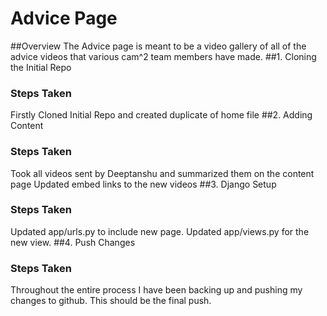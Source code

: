 # Advice Page
##Overview
The Advice page is meant to be a video gallery of all of the advice videos that various cam^2 team members have made.
##1. Cloning the Initial Repo
### Steps Taken
Firstly Cloned Initial Repo and created duplicate of home file
##2. Adding Content
### Steps Taken
Took all videos sent by Deeptanshu and summarized them on the content page
Updated embed links to the new videos
##3. Django Setup
### Steps Taken
Updated app/urls.py to include new page. 
Updated app/views.py for the new view. 
##4. Push Changes 
### Steps Taken
Throughout the entire process I have been backing up and pushing my changes to github. 
This should be the final push. 